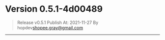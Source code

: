 
# Version 0.5.1-4d00489
    
> Release v0.5.1
 Publish At: 2021-11-27 By hopdev<shopee.gray@gmail.com>
---
